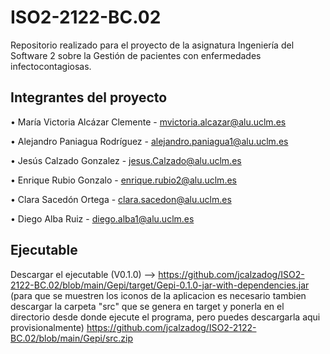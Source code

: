 # ISO2-2122-BC.02
Repositorio realizado para el proyecto de la asignatura  Ingeniería del Software 2  sobre  la Gestión de pacientes con enfermedades infectocontagiosas.

##  Integrantes  del proyecto

•	María Victoria Alcázar Clemente - mvictoria.alcazar@alu.uclm.es

•	Alejandro Paniagua Rodríguez  - alejandro.paniagua1@alu.uclm.es

•	Jesús Calzado Gonzalez - jesus.Calzado@alu.uclm.es

•	Enrique Rubio Gonzalo - enrique.rubio2@alu.uclm.es

•	Clara Sacedón Ortega - clara.sacedon@alu.uclm.es

•	Diego Alba Ruiz - diego.alba1@alu.uclm.es

##  Ejecutable

Descargar el ejecutable (V0.1.0) --> https://github.com/jcalzadog/ISO2-2122-BC.02/blob/main/Gepi/target/Gepi-0.1.0-jar-with-dependencies.jar
(para que se muestren los iconos de la aplicacion es necesario tambien descargar la carpeta "src" que se genera en target y ponerla en el directorio desde donde ejecute el programa, pero puedes descargarla aqui provisionalmente) https://github.com/jcalzadog/ISO2-2122-BC.02/blob/main/Gepi/src.zip



